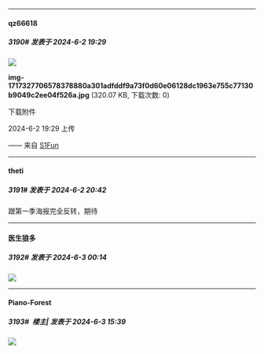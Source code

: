 ﻿
*****

####  qz66618  
##### 3190#       发表于 2024-6-2 19:29

<img src="https://img.saraba1st.com/forum/202406/02/192942acr2i4k4clc2rcnk.jpg" referrerpolicy="no-referrer">

<strong>img-1717327706578378880a301adfddf9a73f0d60e06128dc1963e755c77130b9049c2ee04f526a.jpg</strong> (320.07 KB, 下载次数: 0)

下载附件

2024-6-2 19:29 上传

—— 来自 [S1Fun](https://s1fun.koalcat.com)


*****

####  theti  
##### 3191#       发表于 2024-6-2 20:42

跟第一季海报完全反转，期待


*****

####  医生狼多  
##### 3192#       发表于 2024-6-3 00:14

<img src="https://p.sda1.dev/17/b7f430f63974839fa6ea35f4e3c26508/IMG_20240603_001318_524.jpg" referrerpolicy="no-referrer">


*****

####  Piano-Forest  
##### 3193#         楼主| 发表于 2024-6-3 15:39

<img src="https://p.sda1.dev/17/11a5e53d6f8ec84ac02a36a6a6215d57/20240603_091602.jpg" referrerpolicy="no-referrer">

